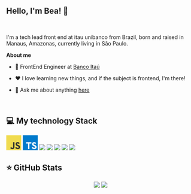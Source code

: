 ## Hello, I'm Bea! 👋
  <!--  <p  align="center"><img  width="20%" height="20%" align="center" alt="Hello, I'm Beatriz C. Araújo!"  <img src="https://i.ibb.co/cv1VTQT/icon-github.png" alt="icon-github"
</p>-->

  

<br  />

  

I'm a tech lead front end at itau unibanco from Brazil, born and raised in Manaus, Amazonas, currently living in São Paulo.
  

**About me**

  

- 💼 FrontEnd Engineer at [Banco Itaú](https://www.itau.com.br/)

  



  

- ❤️ I love learning new things, and if the subject is frontend, I'm there!

  

- 💬 Ask me about anything [here](https://github.com//beatrizaraujoam)

   
<br  />

## 💻 My technology Stack 

<code><img  height="40"  alt="javascript"  src="https://raw.githubusercontent.com/github/explore/80688e429a7d4ef2fca1e82350fe8e3517d3494d/topics/javascript/javascript.png"></code>
<code><img  height="40"  alt="typescript"  src="https://raw.githubusercontent.com/github/explore/80688e429a7d4ef2fca1e82350fe8e3517d3494d/topics/typescript/typescript.png"></code>
 <code><img src="https://i.ibb.co/qjYQnJv/download-4.jpg" height="45"></code>
 <code><img src="https://i.ibb.co/4Sc7qKn/images-2.png" height="45"></code>
<code><img src="https://i.ibb.co/Bg9W5Jk/download.png" height="45"></code> 
<code><img src="https://i.ibb.co/D1WW3cd/download-1.png" height="45"></code>
<code><img src="https://i.ibb.co/zbKzdMy/png-transparent-black-and-blue-atom-icon-screenshot-react-javascript-responsive-web-design-github-an.png" height="40"></code>

  
  


## ⭐ GitHub Stats

<!-- GITHUB STATUS -->
<div align="center">
<img height="180em" src="https://github-readme-stats.vercel.app/api?username=beatrizaraujoam&show_icons=true&theme=dark&include_all_commits=true&count_private=true"/>
  <img height="180em" src="https://github-readme-stats.vercel.app/api/top-langs/?username=beatrizaraujoam&layout=compact&langs_count=10&theme=dark"/>

  <!-- TEMAS: dark, radical, merko, gruvbox, tokyonight, onedark, cobalt, synthwave, highcontrast, dracula -->
</div>


  <!--  <a href="https://github.com/beatrizaraujoam"><img align="center" src="https://github-readme-stats.vercel.app/api?username=beatrizaraujoam&show_icons=true&theme=jolly&include_all_commits=true&count_private=true"/> <a><img align="center" src="https://github-readme-stats.vercel.app/api/top-langs/?username=beatrizaraujoam&layout=compact&langs_count=16&theme=jolly"/> -->


  



